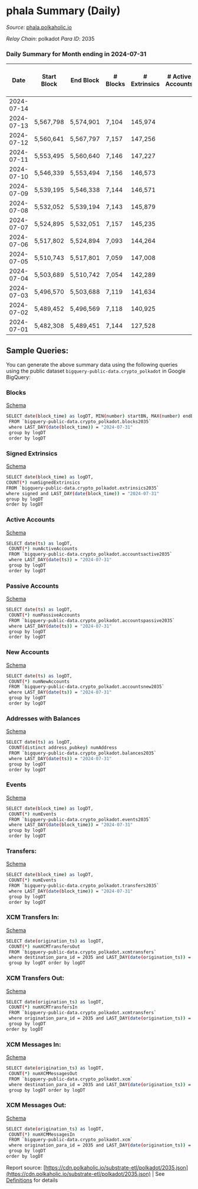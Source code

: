 # phala Summary (Daily)

_Source_: [phala.polkaholic.io](https://phala.polkaholic.io)

*Relay Chain*: polkadot
*Para ID*: 2035



### Daily Summary for Month ending in 2024-07-31


| Date    | Start Block | End Block | # Blocks | # Extrinsics | # Active Accounts | # Passive Accounts | # New Accounts | # Addresses | # Events  | # Transfers ($USD) | # XCM Transfers In ($USD) | # XCM Transfers Out ($USD) | # XCM In | # XCM Out | Issues |
|---------|-------------|-----------|----------|--------------|-------------------|--------------------|----------------|-------------|-----------|--------------------|---------------------------|----------------------------|----------|-----------|--------|
| 2024-07-14 |  |  |  |  |  |  |  |  |  |   |   |   |  |  |  |
| 2024-07-13 | 5,567,798 | 5,574,901 | 7,104 | 145,974 |  |  |  | 5,568 | 2,135,105 | 138,158 ($78,185.05) |   |   |  |  |  |
| 2024-07-12 | 5,560,641 | 5,567,797 | 7,157 | 147,256 |  |  |  | 5,565 | 2,158,958 | 138,596 ($425,662.20) |   |   |  |  |  |
| 2024-07-11 | 5,553,495 | 5,560,640 | 7,146 | 147,227 |  |  |  | 5,544 | 2,165,910 | 139,096 ($62,029.47) |   |   |  |  |  |
| 2024-07-10 | 5,546,339 | 5,553,494 | 7,156 | 146,573 |  |  |  | 5,538 | 2,152,121 | 137,997 ($122,685.20) |   |   |  |  |  |
| 2024-07-09 | 5,539,195 | 5,546,338 | 7,144 | 146,571 |  |  |  |  | 2,151,968 | 139,806 ($165,328.41) |   |   |  |  |  |
| 2024-07-08 | 5,532,052 | 5,539,194 | 7,143 | 145,879 |  |  |  |  | 2,148,398 | 140,353 ($61,418.80) |   |   |  |  |  |
| 2024-07-07 | 5,524,895 | 5,532,051 | 7,157 | 145,235 |  |  |  |  | 2,130,009 | 138,413 ($81,100.33) |   |   |  |  |  |
| 2024-07-06 | 5,517,802 | 5,524,894 | 7,093 | 144,264 |  |  |  |  | 2,119,518 | 138,173 ($64,614.16) |   |   |  |  |  |
| 2024-07-05 | 5,510,743 | 5,517,801 | 7,059 | 147,008 |  |  |  |  | 2,138,547 | 137,691 ($99,182.08) |   |   |  |  |  |
| 2024-07-04 | 5,503,689 | 5,510,742 | 7,054 | 142,289 |  |  |  |  | 2,099,194 | 137,415 ($50,045.32) |   |   |  |  |  |
| 2024-07-03 | 5,496,570 | 5,503,688 | 7,119 | 141,634 |  |  |  |  | 2,086,067 | 136,238 ($80,422.66) |   |   |  |  |  |
| 2024-07-02 | 5,489,452 | 5,496,569 | 7,118 | 140,925 |  |  |  |  | 2,075,572 | 134,773 ($102,282.05) |   |   |  |  |  |
| 2024-07-01 | 5,482,308 | 5,489,451 | 7,144 | 127,528 |  |  |  |  | 1,887,001 | 118,319 ($187,893.52) |   |   |  |  |  |

## Sample Queries:
You can generate the above summary data using the following queries using the public dataset `bigquery-public-data.crypto_polkadot` in Google BigQuery:


### Blocks 

[Schema](https://github.com/colorfulnotion/substrate-etl/blob/main/schema/blocks.json)

```bash
SELECT date(block_time) as logDT, MIN(number) startBN, MAX(number) endBN, COUNT(*) numBlocks 
 FROM `bigquery-public-data.crypto_polkadot.blocks2035`  
 where LAST_DAY(date(block_time)) = "2024-07-31" 
 group by logDT 
 order by logDT
```

### Signed Extrinsics 

[Schema](https://github.com/colorfulnotion/substrate-etl/blob/main/schema/extrinsics.json)

```bash
SELECT date(block_time) as logDT, 
COUNT(*) numSignedExtrinsics 
FROM `bigquery-public-data.crypto_polkadot.extrinsics2035`  
where signed and LAST_DAY(date(block_time)) = "2024-07-31" 
group by logDT 
order by logDT
```

### Active Accounts 

[Schema](https://github.com/colorfulnotion/substrate-etl/blob/main/schema/accountsactive.json)

```bash
SELECT date(ts) as logDT, 
 COUNT(*) numActiveAccounts 
 FROM `bigquery-public-data.crypto_polkadot.accountsactive2035` 
 where LAST_DAY(date(ts)) = "2024-07-31" 
 group by logDT 
 order by logDT
```

### Passive Accounts 

[Schema](https://github.com/colorfulnotion/substrate-etl/blob/main/schema/accountspassive.json)

```bash
SELECT date(ts) as logDT, 
 COUNT(*) numPassiveAccounts 
 FROM `bigquery-public-data.crypto_polkadot.accountspassive2035` 
 where LAST_DAY(date(ts)) = "2024-07-31" 
 group by logDT 
 order by logDT
```

### New Accounts 

[Schema](https://github.com/colorfulnotion/substrate-etl/blob/main/schema/accountsnew.json)

```bash
SELECT date(ts) as logDT, 
 COUNT(*) numNewAccounts 
 FROM `bigquery-public-data.crypto_polkadot.accountsnew2035` 
 where LAST_DAY(date(ts)) = "2024-07-31" 
 group by logDT
 order by logDT
```

### Addresses with Balances 

[Schema](https://github.com/colorfulnotion/substrate-etl/blob/main/schema/balances.json)

```bash
SELECT date(ts) as logDT,
 COUNT(distinct address_pubkey) numAddress 
 FROM `bigquery-public-data.crypto_polkadot.balances2035` 
 where LAST_DAY(date(ts)) = "2024-07-31" 
 group by logDT 
 order by logDT
```

### Events 

[Schema](https://github.com/colorfulnotion/substrate-etl/blob/main/schema/events.json)

```bash
SELECT date(block_time) as logDT, 
 COUNT(*) numEvents 
 FROM `bigquery-public-data.crypto_polkadot.events2035` 
 where LAST_DAY(date(block_time)) = "2024-07-31" 
 group by logDT 
 order by logDT
```

### Transfers:

[Schema](https://github.com/colorfulnotion/substrate-etl/blob/main/schema/transfers.json)

```bash
SELECT date(block_time) as logDT, 
 COUNT(*) numEvents 
 FROM `bigquery-public-data.crypto_polkadot.transfers2035` 
 where LAST_DAY(date(block_time)) = "2024-07-31" 
 group by logDT 
 order by logDT
```

### XCM Transfers In: 

[Schema](https://github.com/colorfulnotion/substrate-etl/blob/main/schema/xcmtransfers.json)

```bash
SELECT date(origination_ts) as logDT, 
 COUNT(*) numXCMTransfersOut 
 FROM `bigquery-public-data.crypto_polkadot.xcmtransfers` 
 where destination_para_id = 2035 and LAST_DAY(date(origination_ts)) = "2024-07-31" 
 group by logDT order by logDT
```

### XCM Transfers Out: 

[Schema](https://github.com/colorfulnotion/substrate-etl/blob/main/schema/xcmtransfers.json)

```bash
SELECT date(origination_ts) as logDT, 
 COUNT(*) numXCMTransfersIn 
 FROM `bigquery-public-data.crypto_polkadot.xcmtransfers` 
 where origination_para_id = 2035 and LAST_DAY(date(origination_ts)) = "2024-07-31" 
 group by logDT 
order by logDT
```

### XCM Messages In: 

[Schema](https://github.com/colorfulnotion/substrate-etl/blob/main/schema/xcm.json)

```bash
SELECT date(origination_ts) as logDT, 
 COUNT(*) numXCMMessagesOut 
 FROM `bigquery-public-data.crypto_polkadot.xcm` 
 where destination_para_id = 2035 and LAST_DAY(date(origination_ts)) = "2024-07-31" 
 group by logDT order by logDT
```

### XCM Messages Out: 

[Schema](https://github.com/colorfulnotion/substrate-etl/blob/main/schema/xcm.json)

```bash
SELECT date(origination_ts) as logDT, 
 COUNT(*) numXCMMessagesIn 
 FROM `bigquery-public-data.crypto_polkadot.xcm` 
 where origination_para_id = 2035 and LAST_DAY(date(origination_ts)) = "2024-07-31" 
 group by logDT 
order by logDT
```


Report source: [https://cdn.polkaholic.io/substrate-etl/polkadot/2035.json](https://cdn.polkaholic.io/substrate-etl/polkadot/2035.json) | See [Definitions](/DEFINITIONS.md) for details
